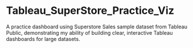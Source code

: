 # Tableau_SuperStore_Practice_Viz
A practice dashboard using Superstore Sales sample dataset from Tableau Public, demonstrating my ability of building clear, interactive Tableau dashboards for large datasets.

